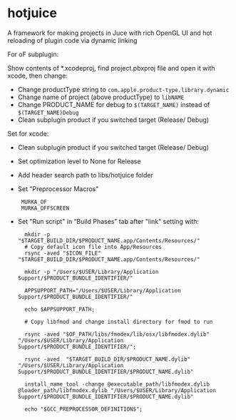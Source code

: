 
# hotjuice
A framework for making projects in Juce with rich OpenGL UI and hot reloading of plugin code via dynamic linking

For oF subplugin:

Show contents of *.xcodeproj, find project.pbxproj file and open it with xcode, then change: 

- Change productType string to  `com.apple.product-type.library.dynamic`
- Change name of project (above productType) to  `libNAME`
- Change PRODUCT_NAME for debug to  `$(TARGET_NAME)` instead of `$(TARGET_NAME)Debug`
- Clean subplugin product if you switched target (Release/ Debug)

Set for xcode:

 - Clean subplugin product if you switched target (Release/ Debug)
 - Set optimization level to None for Release
 - Add header search path to libs/hotjuice folder
 - Set "Preprocessor Macros"

		MURKA_OF
		MURKA_OFFSCREEN

- Set "Run script" in “Build Phases” tab after "link" setting with:

		mkdir -p "$TARGET_BUILD_DIR/$PRODUCT_NAME.app/Contents/Resources/"
		# Copy default icon file into App/Resources
		rsync -aved "$ICON_FILE" "$TARGET_BUILD_DIR/$PRODUCT_NAME.app/Contents/Resources/"

		mkdir -p "/Users/$USER/Library/Application Support/$PRODUCT_BUNDLE_IDENTIFIER/"

		APPSUPPORT_PATH="/Users/$USER/Library/Application Support/$PRODUCT_BUNDLE_IDENTIFIER/"

		echo $APPSUPPORT_PATH;

		# Copy libfmod and change install directory for fmod to run

		rsync -aved "$OF_PATH/libs/fmodex/lib/osx/libfmodex.dylib" "/Users/$USER/Library/Application Support/$PRODUCT_BUNDLE_IDENTIFIER/";

		rsync -aved  "$TARGET_BUILD_DIR/$PRODUCT_NAME.dylib" "/Users/$USER/Library/Application Support/$PRODUCT_BUNDLE_IDENTIFIER/$PRODUCT_NAME.dylib"

		install_name_tool -change @executable_path/libfmodex.dylib    @loader_path/libfmodex.dylib "/Users/$USER/Library/Application Support/$PRODUCT_BUNDLE_IDENTIFIER/$PRODUCT_NAME.dylib" 

		echo "$GCC_PREPROCESSOR_DEFINITIONS";

